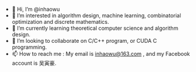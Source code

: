 - 👋 Hi, I’m @inhaowu
- 👀 I’m interested in algorithm design, machine learning, combinatorial optimization and discrete mathematics.
- 🌱 I’m currently learning theoretical computer science and  algorithm design.
- 💞️ I’m looking to collaborate on  C/C++ program, or CUDA C programming. 
- 📫 How to reach me : My email is inhaowu@163.com , and my Facebook account is 吴寅豪.

<!---
inhaowu/inhaowu is a ✨ special ✨ repository because its `README.md` (this file) appears on your GitHub profile.
You can click the Preview link to take a look at your changes.
--->

